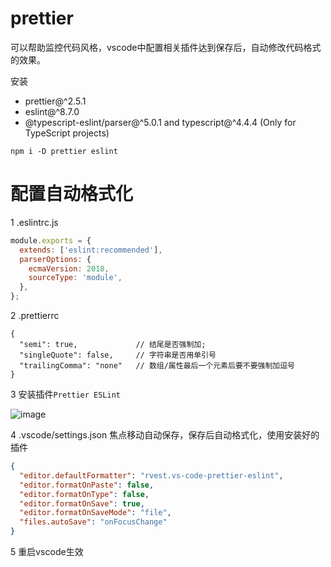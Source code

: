 # prettier
可以帮助监控代码风格，vscode中配置相关插件达到保存后，自动修改代码格式的效果。

安装
- prettier@^2.5.1
- eslint@^8.7.0
- @typescript-eslint/parser@^5.0.1 and typescript@^4.4.4 (Only for TypeScript projects)

```
npm i -D prettier eslint
```

# 配置自动格式化
1 .eslintrc.js
```js
module.exports = {
  extends: ['eslint:recommended'],
  parserOptions: {
    ecmaVersion: 2018,
    sourceType: 'module',
  },
};
```
2 .prettierrc
```
{
  "semi": true,             // 结尾是否强制加;
  "singleQuote": false,     // 字符串是否用单引号
  "trailingComma": "none"   // 数组/属性最后一个元素后要不要强制加逗号
}
```
3 安装插件`Prettier ESLint`

![image](https://i.imgur.com/tf1Zl71.png)

4 .vscode/settings.json 焦点移动自动保存，保存后自动格式化，使用安装好的插件
```json
{
  "editor.defaultFormatter": "rvest.vs-code-prettier-eslint",
  "editor.formatOnPaste": false,
  "editor.formatOnType": false,
  "editor.formatOnSave": true,
  "editor.formatOnSaveMode": "file",
  "files.autoSave": "onFocusChange"
}
```

5 重启vscode生效